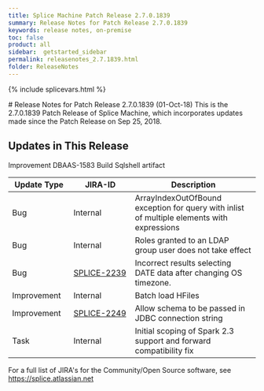 ```yaml
---
title: Splice Machine Patch Release 2.7.0.1839
summary: Release Notes for Patch Release 2.7.0.1839
keywords: release notes, on-premise
toc: false
product: all
sidebar:  getstarted_sidebar
permalink: releasenotes_2.7.1839.html
folder: ReleaseNotes
---
```

{% include splicevars.html %}
<section>
<div class="TopicContent" data-swiftype-index="true" markdown="1">
# Release Notes for Patch Release 2.7.0.1839 (01-Oct-18)
This is the 2.7.0.1839 Patch Release of Splice Machine, which incorporates updates made since the Patch Release on Sep 25, 2018.

## Updates in This Release
<table>
    <col width="125px" />
    <col width="125px" />
    <col />
    <thead>
        <tr>
            <th>Update Type</th>
            <th>JIRA-ID</th>
            <th>Description</th>
        </tr>
    </thead>
    <tbody>
        <tr>
            <td> Bug</td>
            <td>Internal</td>
            <td>ArrayIndexOutOfBound exception for query with inlist of multiple elements with expressions</td>
        </tr>
        <tr>
            <td> Bug</td>
            <td>Internal</td>
            <td>Roles granted to an LDAP group user does not take effect</td>
        </tr>
        <tr>
            <td> Bug</td>
            <td><a href="https://splice.atlassian.net/browse/SPLICE-2239" target="_blank">SPLICE-2239</a></td>
            <td>Incorrect results selecting DATE data after changing OS timezone.</td>
        </tr>
        <tr>
            <td> Improvement</td>
            <td>Internal</td>
            <td>Batch load HFiles</td>
        </tr>
         Improvement DBAAS-1583 Build Sqlshell artifact
        <tr>
            <td> Improvement</td>
            <td><a href="https://splice.atlassian.net/browse/SPLICE-2249" target="_blank">SPLICE-2249</a></td>
            <td>Allow schema to be passed in JDBC connection string</td>
        </tr>
        <tr>
            <td> Task</td>
            <td>Internal</td>
            <td>Initial scoping of Spark 2.3 support and forward compatibility fix</td>
        </tr>
    </tbody>
</table>

For a full list of JIRA's for the Community/Open Source software, see <https://splice.atlassian.net>

</div>
</section>
